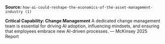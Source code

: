 **Source:** `how-ai-could-reshape-the-economics-of-the-asset-management-industry (1)`

**Critical Capability: Change Management**
A dedicated change management team is essential for driving AI adoption, influencing mindsets, and ensuring that employees embrace new AI-driven processes. — McKinsey 2025 Report

